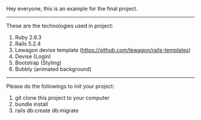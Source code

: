 Hey everyone, this is an example for the final project. 

---------

These are the technologies used in project:

1) Ruby 2.6.3
2) Rails 5.2.4
3) Lewagon devise template (https://github.com/lewagon/rails-templates)
4) Devise (Login)
5) Bootstrap (Styling)
6) Bubbly (animated background)

---------

Please do the followings to init your project:

1) git clone this project to your computer
2) bundle install
3) rails db:create db:migrate
